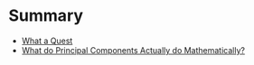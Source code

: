 # Summary

* [What a Quest](README.md)
* [What do Principal Components Actually do Mathematically?](notebooks/pca.md)